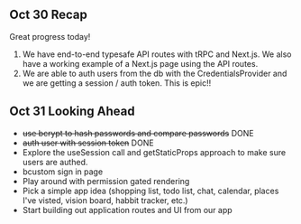 ## Oct 30 Recap

Great progress today!

1. We have end-to-end typesafe API routes with tRPC and Next.js. We also have a working example of a Next.js page using the API routes.
2. We are able to auth users from the db with the CredentialsProvider and we are getting a session / auth token. This is epic!!

## Oct 31 Looking Ahead

- <s>use bcrypt to hash passwords and compare passwords</s> DONE
- <s>auth user with session token</s> DONE
- Explore the useSession call and getStaticProps approach to make sure users are authed.
- bcustom sign in page
- Play around with permission gated rendering
- Pick a simple app idea (shopping list, todo list, chat, calendar, places I've visted, vision board, habbit tracker, etc.)
- Start building out application routes and UI from our app
